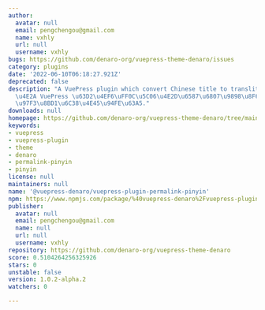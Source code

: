 ```yaml
---
author:
  avatar: null
  email: pengchengou@gmail.com
  name: vxhly
  url: null
  username: vxhly
bugs: https://github.com/denaro-org/vuepress-theme-denaro/issues
category: plugins
date: '2022-06-10T06:18:27.921Z'
deprecated: false
description: "A VuePress plugin which convert Chinese title to transliterate permalink.\u4E00\
  \u4E2A VuePress \u63D2\u4EF6\uFF0C\u5C06\u4E2D\u6587\u6807\u9898\u8F6C\u6362\u4E3A\
  \u97F3\u8BD1\u6C38\u4E45\u94FE\u63A5."
downloads: null
homepage: https://github.com/denaro-org/vuepress-theme-denaro/tree/main/packages/@vuepress-denaro/plugin-permalink-pinyin#readme
keywords:
- vuepress
- vuepress-plugin
- theme
- denaro
- permalink-pinyin
- pinyin
license: null
maintainers: null
name: '@vuepress-denaro/vuepress-plugin-permalink-pinyin'
npm: https://www.npmjs.com/package/%40vuepress-denaro%2Fvuepress-plugin-permalink-pinyin
publisher:
  avatar: null
  email: pengchengou@gmail.com
  name: null
  url: null
  username: vxhly
repository: https://github.com/denaro-org/vuepress-theme-denaro
score: 0.5104264256325926
stars: 0
unstable: false
version: 1.0.2-alpha.2
watchers: 0

---
```


